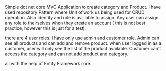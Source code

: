 Simple dot net core MVC Application to create category and Product. 
I have used repository Pattern where Unit of work us being used for CRUD operation. Also Identity and role is available to assign. 
Any user can assign any role to theirselves when they create an account ( this is not best practice, however this is just for a test). 

there are 4 user roles. I have only use admin and customer role. Admin can see all products and can add and remove product. 
when user logged in as a customer, user will only see the list of the product available. Customer can't access the category and can not add product and category.

all with the help of Entity Framework core. 
